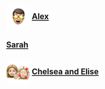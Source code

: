 ## <img src="assets/images/alex.png" align="center" width="64" > [Alex](alex.md)

## [Sarah](sarah.md)

## <img src="assets/images/chelsea-elise.png" align="center" width="64" >  [Chelsea and Elise](chelsea-elise.md)

